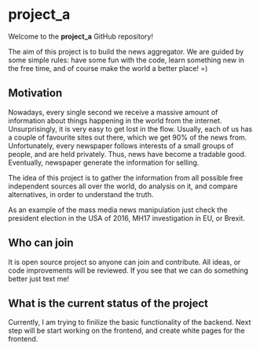 # project_a

Welcome to the __project_a__ GitHub repository!

The aim of this project is to build the news aggregator. We are guided by some simple rules: have some fun with the code, learn something new in the free time, and of course make the world a better place! =)

## Motivation

Nowadays, every single second we receive a massive amount of information about things happening in the world from the internet. Unsurprisingly, it is very easy to get lost in the flow. Usually, each of us has a couple of favourite sites out there, which we get 90% of the news from. Unfortunately, every newspaper follows interests of a small groups of people, and are held privately. Thus, news have become a tradable good. Eventually, newspaper generate the information for selling.

The idea of this project is to gather the information from all possible free independent sources all over the world, do analysis on it, and compare alternatives, in order to understand the truth.

As an example of the mass media news manipulation just check the president election in the USA of 2016, MH17 investigation in EU, or Brexit.

## Who can join

It is open source project so anyone can join and contribute. All ideas, or code improvements will be reviewed. If you see that we can do something better just text me!

## What is the current status of the project

Currently, I am trying to finilize the basic functionality of the backend. Next step will be start working on the frontend, and create white pages for the frontend.
